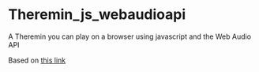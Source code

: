 # Theremin_js_webaudioapi
A Theremin you can play on a browser using javascript and the Web Audio API

Based on [this link](https://www.smashingmagazine.com/2016/06/make-music-in-the-browser-with-a-web-audio-theremin/)